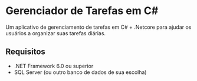 # Gerenciador de Tarefas em C#

Um aplicativo de gerenciamento de tarefas em C# + .Netcore para ajudar os usuários a organizar suas tarefas diárias.

## Requisitos

- .NET Framework 6.0 ou superior
- SQL Server (ou outro banco de dados de sua escolha)


